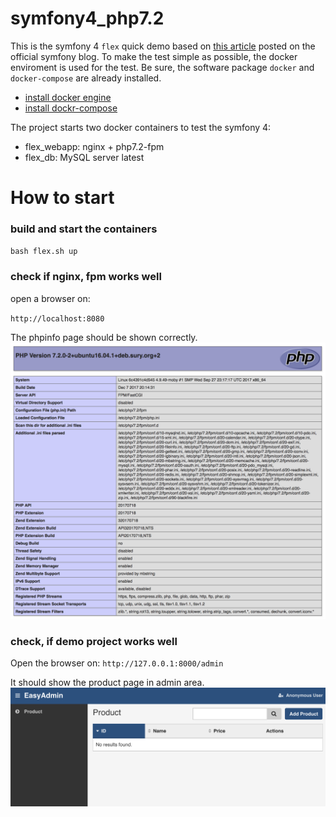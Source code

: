 # symfony4_php7.2

This is the symfony 4 `flex` quick demo based on [this article](http://fabien.potencier.org/symfony4-demo.html) posted
on the official symfony blog. To make the test simple as possible, the docker enviroment is used for the test.
Be sure, the software package `docker` and `docker-compose` are already installed.

- [install docker engine](https://docs.docker.com/engine/installation/)
- [install dockr-compose](https://docs.docker.com/compose/install/)

The project starts two docker containers to test the symfony 4:

- flex_webapp: nginx + php7.2-fpm
- flex_db: MySQL server latest


# How to start

### build and start the containers
`bash flex.sh up`

### check if nginx, fpm works well
open a browser on:

`http://localhost:8080`

The phpinfo page should be shown correctly.
![phpinfo](./attachments/phpinfo_7.2.png)

### check, if demo project works well
Open the browser on:
`http://127.0.0.1:8000/admin`

It should show the product page in admin area. 
![phpinfo](./attachments/easy_admin.png)